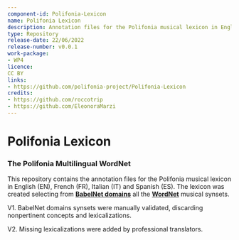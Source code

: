 ```yaml
---
component-id: Polifonia-Lexicon
name: Polifonia Lexicon
description: Annotation files for the Polifonia musical lexicon in English (EN), French (FR), Italian (IT) and Spanish (ES).
type: Repository
release-date: 22/06/2022
release-number: v0.0.1
work-package: 
- WP4
licence:
CC BY
links:
- https://github.com/polifonia-project/Polifonia-Lexicon
credits:
- https://github.com/roccotrip
- https://github.com/EleonoraMarzi
---
```


# Polifonia Lexicon

### The Polifonia Multilingual WordNet

This repository contains the annotation files for the Polifonia musical lexicon in English (EN), French (FR), Italian (IT) and Spanish (ES). The lexicon was created selecting from **[BabelNet domains](http://lcl.uniroma1.it/babeldomains/)** all the **[WordNet](https://wordnet.princeton.edu)** musical synsets.

V1. BabelNet domains synsets were manually validated, discarding nonpertinent concepts and lexicalizations.

V2. Missing lexicalizations were added by professional translators.

